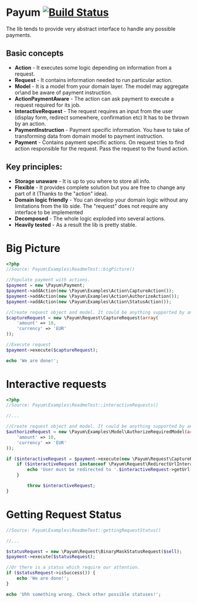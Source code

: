 Payum [![Build Status](https://travis-ci.org/Payum/Payum.png?branch=master)](https://travis-ci.org/Payum/Payum)
=====

The lib tends to provide very abstract interface to handle any possible payments. 

Basic concepts
--------------

* **Action** - It executes some logic depending on information from a request.
* **Request** - It contains information needed to run particular action.
* **Model** - It is a model from your domain layer. The model may aggregate or\and be aware of payment instruction.  
* **ActionPaymentAware** - The action can ask payment to execute a request required for its job. 
* **InteractiveRequest** - The request requires an input from the user (display form, redirect somewhere, confirmation etc) It has to be thrown by an action.
* **PaymentInstruction** - Payment specific information. You have to take of transforming data from domain model to payment instruction.  
* **Payment** - Contains payment specific actions. On request tries to find action responsible for the request. Pass the request to the found action.

Key principles:
--------------

* **Storage unaware** - It is up to you where to store all info.
* **Flexible** - It provides complete solution but you are free to change any part of it (Thanks to the "action" idea).
* **Domain logic friendly** - You can develop your domain logic without any limitations from the lib side. The "request" does not require any interface to be implemented
* **Decomposed** - The whole logic exploded into several actions.
* **Heavily tested** - As a result the lib is pretty stable.

Big Picture
===========

```php
<?php
//Source: Payum\Examples\ReadmeTest::bigPicture()

//Populate payment with actions.
$payment = new \Payum\Payment;
$payment->addAction(new \Payum\Examples\Action\CaptureAction());
$payment->addAction(new \Payum\Examples\Action\AuthorizeAction());
$payment->addAction(new \Payum\Examples\Action\StatusAction());

//Create request object and model. It could be anything supported by an action.
$captureRequest = new \Payum\Request\CaptureRequest(array(
    'amount' => 10,
    'currency' => 'EUR'
));

//Execute request
$payment->execute($captureRequest);

echo 'We are done!';
```

Interactive requests
====================

```php
<?php
//Source: Payum\Examples\ReadmeTest::interactiveRequests()

//...

//Create request object and model. It could be anything supported by an action.
$authorizeRequest = new \Payum\Examples\Model\AuthorizeRequiredModel(array(
    'amount' => 10,
    'currency' => 'EUR'
));

if ($interactiveRequest = $payment->execute(new \Payum\Request\CaptureRequest($authorizeRequest), $isInteractiveRequestExpected = true)) {    
    if ($interactiveRequest instanceof \Payum\Request\RedirectUrlInteractiveRequest) {
        echo 'User must be redirected to '.$interactiveRequest->getUrl();
    }

        throw $interactiveRequest;
}
```

Getting Request Status
======================

```php
//Source: Payum\Examples\ReadmeTest::gettingRequestStatus()

//...

$statusRequest = new \Payum\Request\BinaryMaskStatusRequest($sell);
$payment->execute($statusRequest);

//Or there is a status which require our attention.
if ($statusRequest->isSuccess()) {
    echo 'We are done!';
} 

echo 'Uhh something wrong. Check other possible statuses!';
```
